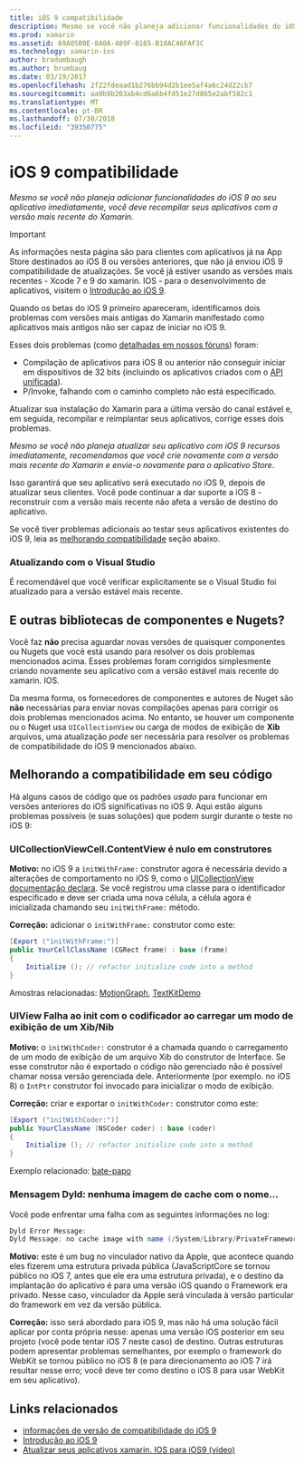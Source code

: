 ```yaml
---
title: iOS 9 compatibilidade
description: Mesmo se você não planeja adicionar funcionalidades do iOS 9 ao seu aplicativo imediatamente, você deve recompilar seus aplicativos com a versão mais recente do Xamarin.
ms.prod: xamarin
ms.assetid: 69A05B0E-8A0A-489F-8165-B10AC46FAF3C
ms.technology: xamarin-ios
author: bradumbaugh
ms.author: brumbaug
ms.date: 03/19/2017
ms.openlocfilehash: 2f22fdeaad1b276bb94d2b1ee5af4a6c24d22cb7
ms.sourcegitcommit: aa9b9b203ab4cd6a6b4fd51e27d865e2abf582c1
ms.translationtype: MT
ms.contentlocale: pt-BR
ms.lasthandoff: 07/30/2018
ms.locfileid: "39350775"
---
```

# <a name="ios-9-compatibility"></a>iOS 9 compatibilidade

_Mesmo se você não planeja adicionar funcionalidades do iOS 9 ao seu aplicativo imediatamente, você deve recompilar seus aplicativos com a versão mais recente do Xamarin._

> [!IMPORTANT]
> As informações nesta página são para clientes com aplicativos já na App Store destinados ao iOS 8 ou versões anteriores, que não já enviou iOS 9 compatibilidade de atualizações. Se você já estiver usando as versões mais recentes - Xcode 7 e 9 do xamarin. IOS - para o desenvolvimento de aplicativos, visitem o [Introdução ao iOS 9](~/ios/platform/introduction-to-ios9/index.md).

Quando os betas do iOS 9 primeiro apareceram, identificamos dois problemas com versões mais antigas do Xamarin manifestado como aplicativos mais antigos não ser capaz de iniciar no iOS 9.

Esses dois problemas (como [detalhadas em nossos fóruns](http://forums.xamarin.com/discussion/comment/131529/#Comment_131529)) foram:

- Compilação de aplicativos para iOS 8 ou anterior não conseguir iniciar em dispositivos de 32 bits (incluindo os aplicativos criados com o [API unificada](~/cross-platform/macios/unified/index.md)).
- P/Invoke, falhando com o caminho completo não está especificado.

Atualizar sua instalação do Xamarin para a última versão do canal estável e, em seguida, recompilar e reimplantar seus aplicativos, corrige esses dois problemas.

_Mesmo se você não planeja atualizar seu aplicativo com iOS 9 recursos imediatamente, recomendamos que você crie novamente com a versão mais recente do Xamarin e envie-o novamente para o aplicativo Store_.



Isso garantirá que seu aplicativo será executado no iOS 9, depois de atualizar seus clientes.
Você pode continuar a dar suporte a iOS 8 - reconstruir com a versão mais recente não afeta a versão de destino do aplicativo.

Se você tiver problemas adicionais ao testar seus aplicativos existentes do iOS 9, leia as [melhorando compatibilidade](#compat) seção abaixo.


### <a name="updating-with-visual-studio"></a>Atualizando com o Visual Studio

É recomendável que você verificar explicitamente se o Visual Studio foi atualizado para a versão estável mais recente.

## <a name="what-about-components-nugets-and-other-libraries"></a>E outras bibliotecas de componentes e Nugets?

Você faz **não** precisa aguardar novas versões de quaisquer componentes ou Nugets que você está usando para resolver os dois problemas mencionados acima.
Esses problemas foram corrigidos simplesmente criando novamente seu aplicativo com a versão estável mais recente do xamarin. IOS.

Da mesma forma, os fornecedores de componentes e autores de Nuget são **não** necessárias para enviar novas compilações apenas para corrigir os dois problemas mencionados acima. No entanto, se houver um componente ou o Nuget usa `UICollectionView` ou carga de modos de exibição de **Xib** arquivos, uma atualização *pode* ser necessária para resolver os problemas de compatibilidade do iOS 9 mencionados abaixo.


<a name="compat" />

## <a name="improving-compatibility-in-your-code"></a>Melhorando a compatibilidade em seu código

Há alguns casos de código que os padrões *usado* para funcionar em versões anteriores do iOS significativas no iOS 9. Aqui estão alguns problemas possíveis (e suas soluções) que podem surgir durante o teste no iOS 9:

### <a name="uicollectionviewcellcontentview-is-null-in-constructors"></a>UICollectionViewCell.ContentView é nulo em construtores

**Motivo:** no iOS 9 a `initWithFrame:` construtor agora é necessária devido a alterações de comportamento no iOS 9, como o [UICollectionView documentação declara](https://developer.apple.com/library/ios/documentation/UIKit/Reference/UICollectionView_class/#//apple_ref/occ/instm/UICollectionView/dequeueReusableCellWithReuseIdentifier:forIndexPath). Se você registrou uma classe para o identificador especificado e deve ser criada uma nova célula, a célula agora é inicializada chamando seu `initWithFrame:` método.

**Correção:** adicionar o `initWithFrame:` construtor como este:

```csharp
[Export ("initWithFrame:")]
public YourCellClassName (CGRect frame) : base (frame)
{
    Initialize (); // refactor initialize code into a method
}
```

Amostras relacionadas: [MotionGraph](https://github.com/xamarin/monotouch-samples/commit/3c1b7a4170c001e7290db9babb2b7a6dddeb8bcb), [TextKitDemo](https://github.com/xamarin/monotouch-samples/commit/23ea01b37326963b5ebf68bbcc1edd51c66a28d6)



### <a name="uiview-fails-to-init-with-coder-when-loading-a-view-from-a-xibnib"></a>UIView Falha ao init com o codificador ao carregar um modo de exibição de um Xib/Nib

**Motivo:** o `initWithCoder:` construtor é a chamada quando o carregamento de um modo de exibição de um arquivo Xib do construtor de Interface. Se esse construtor não é exportado o código não gerenciado não é possível chamar nossa versão gerenciada dele. Anteriormente (por exemplo. no iOS 8) o `IntPtr` construtor foi invocado para inicializar o modo de exibição.

**Correção:** criar e exportar o `initWithCoder:` construtor como este:

```csharp
[Export ("initWithCoder:")]
public YourClassName (NSCoder coder) : base (coder)
{
    Initialize (); // refactor initialize code into a method
}
```

Exemplo relacionado: [bate-papo](https://github.com/xamarin/monotouch-samples/commit/7b81138d52e5f3f1aa3769fcb08f46122e9b6a88)


### <a name="dyld-message-no-cache-image-with-name"></a>Mensagem Dyld: nenhuma imagem de cache com o nome...

Você pode enfrentar uma falha com as seguintes informações no log:

```csharp
Dyld Error Message:
Dyld Message: no cache image with name (/System/Library/PrivateFrameworks/JavaScriptCore.framework/JavaScriptCore)
```

**Motivo:** este é um bug no vinculador nativo da Apple, que acontece quando eles fizerem uma estrutura privada pública (JavaScriptCore se tornou público no iOS 7, antes que ele era uma estrutura privada), e o destino da implantação do aplicativo é para uma versão iOS quando o Framework era privado. Nesse caso, vinculador da Apple será vinculada à versão particular do framework em vez da versão pública.

**Correção:** isso será abordado para iOS 9, mas não há uma solução fácil aplicar por conta própria nesse: apenas uma versão iOS posterior em seu projeto (você pode tentar iOS 7 neste caso) de destino. Outras estruturas podem apresentar problemas semelhantes, por exemplo o framework do WebKit se tornou público no iOS 8 (e para direcionamento ao iOS 7 irá resultar nesse erro; você deve ter como destino o iOS 8 para usar WebKit em seu aplicativo).



## <a name="related-links"></a>Links relacionados

- [informações de versão de compatibilidade do iOS 9](https://releases.xamarin.com/ios-hotfix-for-ios-9-preview-xcode-6/)
- [Introdução ao iOS 9](~/ios/platform/introduction-to-ios9/index.md)
- [Atualizar seus aplicativos xamarin. IOS para iOS9 (vídeo)](https://university.xamarin.com/lightninglectures/Updating-your-XamariniOS-apps-to-iOS9)
